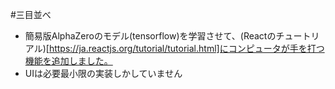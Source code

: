 #三目並べ
- 簡易版AlphaZeroのモデル(tensorflow)を学習させて、(Reactのチュートリアル)[https://ja.reactjs.org/tutorial/tutorial.html]にコンピュータが手を打つ機能を追加しました。
- UIは必要最小限の実装しかしていません
